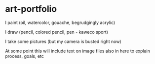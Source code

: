 # art-portfolio

I paint (oil, watercolor, gouache, begrudgingly acrylic)

I draw (pencil, colored pencil, pen - kaweco sport)

I take some pictures (but my camera is busted right now)



At some point this will include text on image files also in here to explain process, goals, etc

